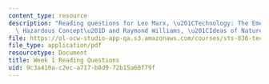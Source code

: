 ```yaml
---
content_type: resource
description: "Reading questions for Leo Marx, \u201CTechnology: The Emergence of a\
  \ Hazardous Concept\u201D and Raymond Williams, \u201CIdeas of Nature.\u201D"
file: https://ol-ocw-studio-app-qa.s3.amazonaws.com/courses/sts-036-technology-and-nature-in-american-history-spring-2008/9c3a410ac2eca717b8d972b15a60f79f_quest1.pdf
file_type: application/pdf
resourcetype: Document
title: Week 1 Reading Questions
uid: 9c3a410a-c2ec-a717-b8d9-72b15a60f79f
---
```

